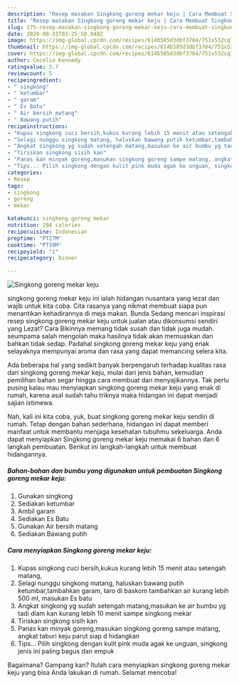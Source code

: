 ```yaml
---
description: "Resep masakan Singkong goreng mekar keju | Cara Membuat Singkong goreng mekar keju Yang Bisa Manjain Lidah"
title: "Resep masakan Singkong goreng mekar keju | Cara Membuat Singkong goreng mekar keju Yang Bisa Manjain Lidah"
slug: 175-resep-masakan-singkong-goreng-mekar-keju-cara-membuat-singkong-goreng-mekar-keju-yang-bisa-manjain-lidah
date: 2020-08-31T03:25:58.948Z
image: https://img-global.cpcdn.com/recipes/614b585d3dbf3704/751x532cq70/singkong-goreng-mekar-keju-foto-resep-utama.jpg
thumbnail: https://img-global.cpcdn.com/recipes/614b585d3dbf3704/751x532cq70/singkong-goreng-mekar-keju-foto-resep-utama.jpg
cover: https://img-global.cpcdn.com/recipes/614b585d3dbf3704/751x532cq70/singkong-goreng-mekar-keju-foto-resep-utama.jpg
author: Cecelia Kennedy
ratingvalue: 3.7
reviewcount: 5
recipeingredient:
- " singkong"
- " ketumbar"
- " garam"
- " Es Batu"
- " Air bersih matang"
- " Bawang putih"
recipeinstructions:
- "Kupas singkong cuci bersih,kukus kurang lebih 15 menit atau setengah matang,"
- "Selagi nunggu singkong matang, haluskan bawang putih ketumbar,tambahkan garam, taro di baskom tambahkan air kurang lebih 500 ml, masukan Es batu"
- "Angkat singkong yg sudah setengah matang,masukan ke air bumbu yg tadi diam kan kurang lebih 10 menit sampe singkong mekar"
- "Tiriskan singkong sisih kan"
- "Panas kan minyak goreng,masukan singkong goreng sampe matang, angkat taburi keju parut siap d hidangkan"
- "Tips... Pilih singkong dengan kulit pink muda agak ke unguan, singkong jenis ini paling bagus dan empuk"
categories:
- Resep
tags:
- singkong
- goreng
- mekar

katakunci: singkong goreng mekar 
nutrition: 294 calories
recipecuisine: Indonesian
preptime: "PT27M"
cooktime: "PT39M"
recipeyield: "1"
recipecategory: Dinner

---
```



![Singkong goreng mekar keju](https://img-global.cpcdn.com/recipes/614b585d3dbf3704/751x532cq70/singkong-goreng-mekar-keju-foto-resep-utama.jpg)


singkong goreng mekar keju ini ialah hidangan nusantara yang lezat dan wajib untuk kita coba. Cita rasanya yang nikmat membuat siapa pun menantikan kehadirannya di meja makan.
Bunda Sedang mencari inspirasi resep singkong goreng mekar keju untuk jualan atau dikonsumsi sendiri yang Lezat? Cara Bikinnya memang tidak susah dan tidak juga mudah. seumpama salah mengolah maka hasilnya tidak akan memuaskan dan bahkan tidak sedap. Padahal singkong goreng mekar keju yang enak selayaknya mempunyai aroma dan rasa yang dapat memancing selera kita.



Ada beberapa hal yang sedikit banyak berpengaruh terhadap kualitas rasa dari singkong goreng mekar keju, mulai dari jenis bahan, kemudian pemilihan bahan segar hingga cara membuat dan menyajikannya. Tak perlu pusing kalau mau menyiapkan singkong goreng mekar keju yang enak di rumah, karena asal sudah tahu triknya maka hidangan ini dapat menjadi sajian istimewa.


Nah, kali ini kita coba, yuk, buat singkong goreng mekar keju sendiri di rumah. Tetap dengan bahan sederhana, hidangan ini dapat memberi manfaat untuk membantu menjaga kesehatan tubuhmu sekeluarga. Anda dapat menyiapkan Singkong goreng mekar keju memakai 6 bahan dan 6 langkah pembuatan. Berikut ini langkah-langkah untuk membuat hidangannya.

<!--inarticleads1-->

##### Bahan-bahan dan bumbu yang digunakan untuk pembuatan Singkong goreng mekar keju:

1. Gunakan  singkong
1. Sediakan  ketumbar
1. Ambil  garam
1. Sediakan  Es Batu
1. Gunakan  Air bersih matang
1. Sediakan  Bawang putih




<!--inarticleads2-->

##### Cara menyiapkan Singkong goreng mekar keju:

1. Kupas singkong cuci bersih,kukus kurang lebih 15 menit atau setengah matang,
1. Selagi nunggu singkong matang, haluskan bawang putih ketumbar,tambahkan garam, taro di baskom tambahkan air kurang lebih 500 ml, masukan Es batu
1. Angkat singkong yg sudah setengah matang,masukan ke air bumbu yg tadi diam kan kurang lebih 10 menit sampe singkong mekar
1. Tiriskan singkong sisih kan
1. Panas kan minyak goreng,masukan singkong goreng sampe matang, angkat taburi keju parut siap d hidangkan
1. Tips... Pilih singkong dengan kulit pink muda agak ke unguan, singkong jenis ini paling bagus dan empuk




Bagaimana? Gampang kan? Itulah cara menyiapkan singkong goreng mekar keju yang bisa Anda lakukan di rumah. Selamat mencoba!
